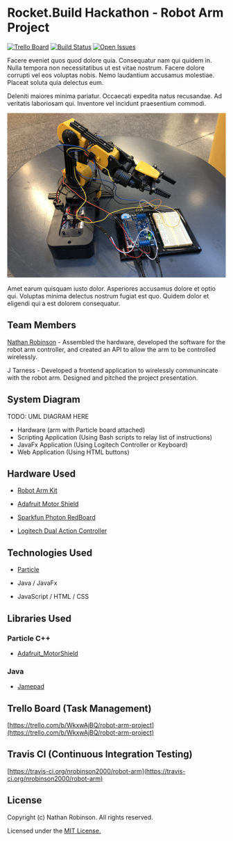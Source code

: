 # Rocket.Build Hackathon - Robot Arm Project
[![Trello Board](https://img.shields.io/badge/trello-board-blue.svg)](https://trello.com/b/WkxwAjBQ/robot-arm-project)
[![Build Status](https://travis-ci.org/nrobinson2000/robot-arm.svg?branch=master)](https://travis-ci.org/nrobinson2000/robot-arm)
[![Open Issues](https://img.shields.io/github/issues/nrobinson2000/robot-arm.svg)](https://github.com/nrobinson2000/robot-arm/issues)

Facere eveniet quos quod dolore quia. Consequatur nam qui quidem in. Nulla tempora non necessitatibus ut est vitae nostrum. Facere dolore corrupti vel eos voluptas nobis. Nemo laudantium accusamus molestiae. Placeat soluta quia delectus eum.

Deleniti maiores minima pariatur. Occaecati expedita natus recusandae. Ad veritatis laboriosam qui. Inventore vel incidunt praesentium commodi.

![](images/header.jpg)

Amet earum quisquam iusto dolor. Asperiores accusamus dolore et optio qui. Voluptas minima delectus nostrum fugiat est quo. Quidem dolor et eligendi qui a est dolorem consequatur.

## Team Members

[Nathan Robinson](https://nrobinson.me) - Assembled the hardware, developed the software for the robot arm controller, and created an API to allow the arm to be controlled wirelessly.

J Tarness - Developed a frontend application to wirelessly communincate with the robot arm. Designed and pitched the project presentation.

## System Diagram

TODO: UML DIAGRAM HERE

* Hardware (arm with Particle board attached)
* Scripting Application (Using Bash scripts to relay list of instructions)
* JavaFx Application (Using Logitech Controller or Keyboard)
* Web Application (Using HTML buttons)


## Hardware Used

* [Robot Arm Kit](https://www.amazon.com/gp/product/B008MONL8O)

* [Adafruit Motor Shield](https://www.adafruit.com/product/1438)

* [Sparkfun Photon RedBoard](https://www.sparkfun.com/products/13321)

* [Logitech Dual Action Controller](https://support.logitech.com/en_us/product/dual-action-gamepad)

## Technologies Used

* [Particle](https://www.particle.io/)

* Java / JavaFx

* JavaScript / HTML / CSS


## Libraries Used

### Particle C++

* [Adafruit_MotorShield](https://github.com/Hypnopompia/Spark-Adafruit_MotorShield_V2)

### Java

* [Jamepad](https://github.com/williamahartman/Jamepad)

## Trello Board (Task Management)

[https://trello.com/b/WkxwAjBQ/robot-arm-project](https://trello.com/b/WkxwAjBQ/robot-arm-project)
## Travis CI (Continuous Integration Testing)

[https://travis-ci.org/nrobinson2000/robot-arm](https://travis-ci.org/nrobinson2000/robot-arm)
## License

Copyright (c) Nathan Robinson. All rights reserved.

Licensed under the [MIT License.](LICENSE)